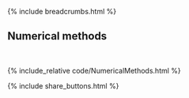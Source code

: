 {% include breadcrumbs.html %}

## Numerical methods
<div class="header_line"><br/></div>

{% include_relative code/NumericalMethods.html %}

<p style="clear: both;"></p>

{% include share_buttons.html %}